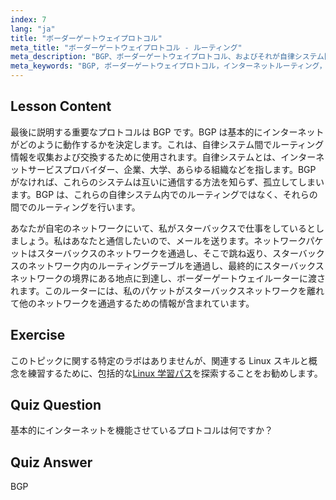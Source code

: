 ```yaml
---
index: 7
lang: "ja"
title: "ボーダーゲートウェイプロトコル"
meta_title: "ボーダーゲートウェイプロトコル - ルーティング"
meta_description: "BGP、ボーダーゲートウェイプロトコル、およびそれが自律システム間のインターネットルーティングをどのように可能にするかについて学びます。初心者向けの BGP の基本を理解します。"
meta_keywords: "BGP, ボーダーゲートウェイプロトコル，インターネットルーティング，自律システム，Linux ネットワーキング，BGP チュートリアル，ネットワークプロトコル，初心者ガイド"
---
```


## Lesson Content

最後に説明する重要なプロトコルは BGP です。BGP は基本的にインターネットがどのように動作するかを決定します。これは、自律システム間でルーティング情報を収集および交換するために使用されます。自律システムとは、インターネットサービスプロバイダー、企業、大学、あらゆる組織などを指します。BGP がなければ、これらのシステムは互いに通信する方法を知らず、孤立してしまいます。BGP は、これらの自律システム内でのルーティングではなく、それらの間でのルーティングを行います。

あなたが自宅のネットワークにいて、私がスターバックスで仕事をしているとしましょう。私はあなたと通信したいので、メールを送ります。ネットワークパケットはスターバックスのネットワークを通過し、そこで跳ね返り、スターバックスのネットワーク内のルーティングテーブルを通過し、最終的にスターバックスネットワークの境界にある地点に到達し、ボーダーゲートウェイルーターに渡されます。このルーターには、私のパケットがスターバックスネットワークを離れて他のネットワークを通過するための情報が含まれています。

## Exercise

このトピックに関する特定のラボはありませんが、関連する Linux スキルと概念を練習するために、包括的な[Linux 学習パス](https://labex.io/ja/learn/linux)を探索することをお勧めします。

## Quiz Question

基本的にインターネットを機能させているプロトコルは何ですか？

## Quiz Answer

BGP
